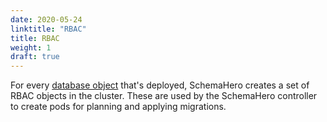 ```yaml
---
date: 2020-05-24
linktitle: "RBAC"
title: RBAC
weight: 1
draft: true
---
```


For every [database object](/docs/connecting-databases/creating-db-resource/) that's deployed, SchemaHero creates a set of RBAC objects in the cluster.
These are used by the SchemaHero controller to create pods for planning and applying migrations.

